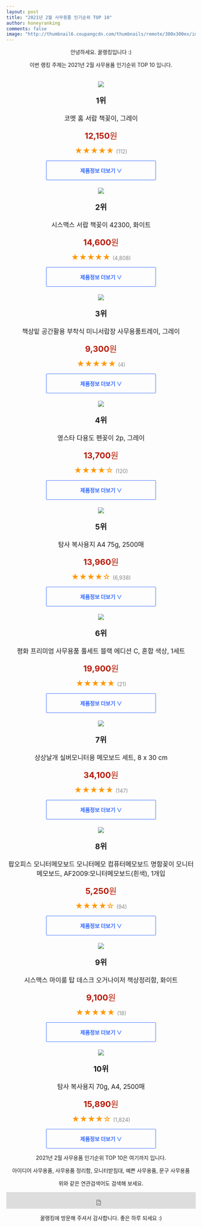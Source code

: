 ```yaml
--- 
layout: post 
title: "2021년 2월 사무용품 인기순위 TOP 10" 
author: honeyranking 
comments: false 
image: "http://thumbnail6.coupangcdn.com/thumbnails/remote/300x300ex/image/retail/images/6763624935669-0126dcfb-fc01-428c-9e38-a8a4e809ae13.jpg" 
--- 
```

<p style="text-align: center;">안녕하세요. 꿀랭킹입니다 :)</p> <p style="text-align: center;">이번 랭킹 주제는 2021년 2월 사무용품 인기순위 TOP 10 입니다.</p><center><img src="http://thumbnail6.coupangcdn.com/thumbnails/remote/300x300ex/image/retail/images/6763624935669-0126dcfb-fc01-428c-9e38-a8a4e809ae13.jpg" style="margin-top:20px" /></center> <p style="text-align: center; font-size: 20px"><b>1위</b></p> <p style="text-align: center; font-size: 17px">코멧 홈 서랍 책꽂이, 그레이</p> <p style="text-align: center;"><span style="color: #b61800; font-size: 22px;"><b>12,150</b>원</span></p> <p style="text-align: center;"><span style="color: #ff9600; font-size: 20px;">★★★★★ </span><span style="color: #878787;">(112)</span></p> <center><a href="https://coupa.ng/bScGvp"> <div style="font-size: 14px; display: inline-block; padding: 15px 90px; color: #346aff; border-radius: 2px; border: 1px solid #346aff; cursor: pointer;"><b>제품정보 더보기 &or;</b></div> </a></center><center><img src="http://thumbnail10.coupangcdn.com/thumbnails/remote/300x300ex/image/product/image/vendoritem/2018/10/25/3017679319/e4d35bb0-9b5d-44c7-a7b5-df945f87a4fe.jpg" style="margin-top:20px" /></center> <p style="text-align: center; font-size: 20px"><b>2위</b></p> <p style="text-align: center; font-size: 17px">시스맥스 서랍 책꽂이 42300, 화이트</p> <p style="text-align: center;"><span style="color: #b61800; font-size: 22px;"><b>14,600</b>원</span></p> <p style="text-align: center;"><span style="color: #ff9600; font-size: 20px;">★★★★★ </span><span style="color: #878787;">(4,808)</span></p> <center><a href="https://coupa.ng/bScGvq"> <div style="font-size: 14px; display: inline-block; padding: 15px 90px; color: #346aff; border-radius: 2px; border: 1px solid #346aff; cursor: pointer;"><b>제품정보 더보기 &or;</b></div> </a></center><center><img src="http://thumbnail9.coupangcdn.com/thumbnails/remote/300x300ex/image/vendor_inventory/cc8e/c37d6863c5951a51c88220287cbfc6c1238d765901940930d62d9acdc595.jpg" style="margin-top:20px" /></center> <p style="text-align: center; font-size: 20px"><b>3위</b></p> <p style="text-align: center; font-size: 17px">책상밑 공간활용 부착식 미니서랍장 사무용품트레이, 그레이</p> <p style="text-align: center;"><span style="color: #b61800; font-size: 22px;"><b>9,300</b>원</span></p> <p style="text-align: center;"><span style="color: #ff9600; font-size: 20px;">★★★★★ </span><span style="color: #878787;">(4)</span></p> <center><a href="https://coupa.ng/bScGvr"> <div style="font-size: 14px; display: inline-block; padding: 15px 90px; color: #346aff; border-radius: 2px; border: 1px solid #346aff; cursor: pointer;"><b>제품정보 더보기 &or;</b></div> </a></center><center><img src="http://thumbnail9.coupangcdn.com/thumbnails/remote/300x300ex/image/retail/images/190418823218590-cdcb9f7f-1b8f-40ae-a435-716c7c00427e.jpg" style="margin-top:20px" /></center> <p style="text-align: center; font-size: 20px"><b>4위</b></p> <p style="text-align: center; font-size: 17px">영스타 다용도 펜꽂이 2p, 그레이</p> <p style="text-align: center;"><span style="color: #b61800; font-size: 22px;"><b>13,700</b>원</span></p> <p style="text-align: center;"><span style="color: #ff9600; font-size: 20px;">★★★★☆ </span><span style="color: #878787;">(120)</span></p> <center><a href="https://coupa.ng/bScGvs"> <div style="font-size: 14px; display: inline-block; padding: 15px 90px; color: #346aff; border-radius: 2px; border: 1px solid #346aff; cursor: pointer;"><b>제품정보 더보기 &or;</b></div> </a></center><center><img src="http://thumbnail8.coupangcdn.com/thumbnails/remote/300x300ex/image/retail/images/625533498512-bf5a4eac-faea-43d4-8841-17f433e4fd4d.jpg" style="margin-top:20px" /></center> <p style="text-align: center; font-size: 20px"><b>5위</b></p> <p style="text-align: center; font-size: 17px">탐사 복사용지 A4 75g, 2500매</p> <p style="text-align: center;"><span style="color: #b61800; font-size: 22px;"><b>13,960</b>원</span></p> <p style="text-align: center;"><span style="color: #ff9600; font-size: 20px;">★★★★☆ </span><span style="color: #878787;">(6,938)</span></p> <center><a href="https://coupa.ng/bScGvt"> <div style="font-size: 14px; display: inline-block; padding: 15px 90px; color: #346aff; border-radius: 2px; border: 1px solid #346aff; cursor: pointer;"><b>제품정보 더보기 &or;</b></div> </a></center><center><img src="http://thumbnail8.coupangcdn.com/thumbnails/remote/300x300ex/image/retail/images/2019/02/07/18/0/11f2602a-8314-4f76-b2ad-c0cab6ddcd0a.jpg" style="margin-top:20px" /></center> <p style="text-align: center; font-size: 20px"><b>6위</b></p> <p style="text-align: center; font-size: 17px">평화 프리미엄 사무용품 풀세트 블랙 에디션 C, 혼합 색상, 1세트</p> <p style="text-align: center;"><span style="color: #b61800; font-size: 22px;"><b>19,900</b>원</span></p> <p style="text-align: center;"><span style="color: #ff9600; font-size: 20px;">★★★★★ </span><span style="color: #878787;">(21)</span></p> <center><a href="https://coupa.ng/bScGvv"> <div style="font-size: 14px; display: inline-block; padding: 15px 90px; color: #346aff; border-radius: 2px; border: 1px solid #346aff; cursor: pointer;"><b>제품정보 더보기 &or;</b></div> </a></center><center><img src="http://thumbnail10.coupangcdn.com/thumbnails/remote/300x300ex/image/product/image/vendoritem/2016/01/07/3009084142/0825daca-08a2-4ff5-abf1-57f8ca8a3e56.jpg" style="margin-top:20px" /></center> <p style="text-align: center; font-size: 20px"><b>7위</b></p> <p style="text-align: center; font-size: 17px">상상날개 실버모니터용 메모보드 세트, 8 x 30 cm</p> <p style="text-align: center;"><span style="color: #b61800; font-size: 22px;"><b>34,100</b>원</span></p> <p style="text-align: center;"><span style="color: #ff9600; font-size: 20px;">★★★★★ </span><span style="color: #878787;">(147)</span></p> <center><a href="https://coupa.ng/bScGvw"> <div style="font-size: 14px; display: inline-block; padding: 15px 90px; color: #346aff; border-radius: 2px; border: 1px solid #346aff; cursor: pointer;"><b>제품정보 더보기 &or;</b></div> </a></center><center><img src="http://thumbnail10.coupangcdn.com/thumbnails/remote/300x300ex/image/vendor_inventory/images/2016/11/25/17/7/fe2f3b95-069e-422f-b1e6-0f2c5233345f.jpg" style="margin-top:20px" /></center> <p style="text-align: center; font-size: 20px"><b>8위</b></p> <p style="text-align: center; font-size: 17px">팝오피스 모니터메모보드 모니터메모 컴퓨터메모보드 명함꽂이 모니터 메모보드, AF2009:모니터메모보드(흰색), 1개입</p> <p style="text-align: center;"><span style="color: #b61800; font-size: 22px;"><b>5,250</b>원</span></p> <p style="text-align: center;"><span style="color: #ff9600; font-size: 20px;">★★★★☆ </span><span style="color: #878787;">(94)</span></p> <center><a href="https://coupa.ng/bScGvy"> <div style="font-size: 14px; display: inline-block; padding: 15px 90px; color: #346aff; border-radius: 2px; border: 1px solid #346aff; cursor: pointer;"><b>제품정보 더보기 &or;</b></div> </a></center><center><img src="http://thumbnail8.coupangcdn.com/thumbnails/remote/300x300ex/image/vendor_inventory/2b1e/00426cf605b230897b20f08f0362191f0353725638735a9f16450eaca2ca.jpg" style="margin-top:20px" /></center> <p style="text-align: center; font-size: 20px"><b>9위</b></p> <p style="text-align: center; font-size: 17px">시스맥스 마이룸 탑 데스크 오거나이저 책상정리함, 화이트</p> <p style="text-align: center;"><span style="color: #b61800; font-size: 22px;"><b>9,100</b>원</span></p> <p style="text-align: center;"><span style="color: #ff9600; font-size: 20px;">★★★★★ </span><span style="color: #878787;">(18)</span></p> <center><a href="https://coupa.ng/bScGvA"> <div style="font-size: 14px; display: inline-block; padding: 15px 90px; color: #346aff; border-radius: 2px; border: 1px solid #346aff; cursor: pointer;"><b>제품정보 더보기 &or;</b></div> </a></center><center><img src="http://thumbnail6.coupangcdn.com/thumbnails/remote/300x300ex/image/retail/images/161798826461943-c48ad295-af39-480c-867a-007e90237b0a.jpg" style="margin-top:20px" /></center> <p style="text-align: center; font-size: 20px"><b>10위</b></p> <p style="text-align: center; font-size: 17px">탐사 복사용지 70g, A4, 2500매</p> <p style="text-align: center;"><span style="color: #b61800; font-size: 22px;"><b>15,890</b>원</span></p> <p style="text-align: center;"><span style="color: #ff9600; font-size: 20px;">★★★★☆ </span><span style="color: #878787;">(1,824)</span></p> <center><a href="https://coupa.ng/bScGvC"> <div style="font-size: 14px; display: inline-block; padding: 15px 90px; color: #346aff; border-radius: 2px; border: 1px solid #346aff; cursor: pointer;"><b>제품정보 더보기 &or;</b></div> </a></center> <p style="text-align: center;"> </p> <p style="text-align: center;"> </p> <p style="text-align: center;">2021년 2월 사무용품 인기순위 TOP 10은 여기까지 입니다.</p> <p style="text-align: center;">아이디어 사무용품, 사무용품 정리함, 모니터받침대, 예쁜 사무용품, 문구 사무용품</p> <p style="text-align: center;">위와 같은 연관검색어도 검색해 보세요.</p> <iframe src="https://coupa.ng/bSaIdo" width="100%" height="44" frameborder="0" scrolling="no" referrerpolicy="unsafe-url"></iframe> <p style="text-align: center;">꿀랭킹에 방문해 주셔서 감사합니다. 좋은 하루 되세요 :)</p>
